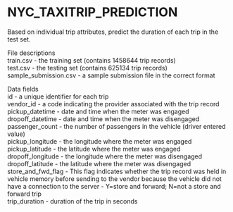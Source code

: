 # NYC_TAXITRIP_PREDICTION

Based on individual trip attributes, predict the duration of each trip in the test set.

File descriptions</br>
train.csv - the training set (contains 1458644 trip records)</br>
test.csv - the testing set (contains 625134 trip records)</br>
sample_submission.csv - a sample submission file in the correct format</br>

Data fields</br>
id - a unique identifier for each trip</br>
vendor_id - a code indicating the provider associated with the trip record</br>
pickup_datetime - date and time when the meter was engaged</br>
dropoff_datetime - date and time when the meter was disengaged</br>
passenger_count - the number of passengers in the vehicle (driver entered value)</br>
pickup_longitude - the longitude where the meter was engaged</br>
pickup_latitude - the latitude where the meter was engaged</br>
dropoff_longitude - the longitude where the meter was disengaged</br>
dropoff_latitude - the latitude where the meter was disengaged</br>
store_and_fwd_flag - This flag indicates whether the trip record was held in vehicle memory before sending to the vendor because the vehicle did not have a connection to the server - Y=store and forward; N=not a store and forward trip</br>
trip_duration - duration of the trip in seconds</br>
